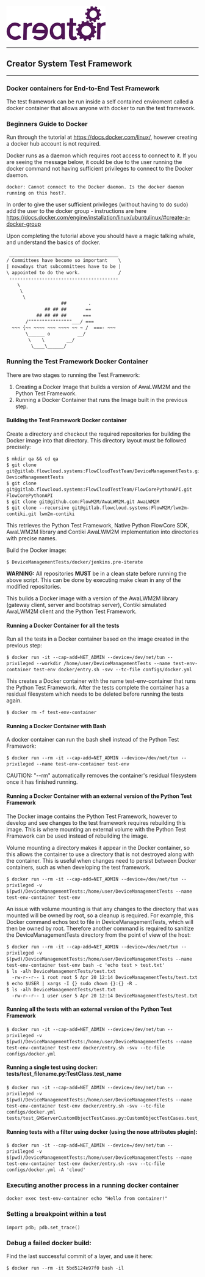 ![Imagination Technologies Limited logo](../doc/images/img.png)

----

## Creator System Test Framework

----

### Docker containers for End-to-End Test Framework

 The test framework can be run inside a self contained enviroment called a docker container that allows anyone with 
 docker to run the test framework.


### Beginners Guide to Docker
  
 Run through the tutorial at https://docs.docker.com/linux/, however creating a docker hub account is not required.

 Docker runs as a daemon which requires root access to connect to it. If you are seeing the message below, it could be due to
 the user running the docker command not having sufficient privileges to connect to the Docker daemon.

    docker: Cannot connect to the Docker daemon. Is the docker daemon running on this host?.

 In order to give the user sufficient privileges (without having to do sudo) add the user to the docker group - instructions
 are here https://docs.docker.com/engine/installation/linux/ubuntulinux/#create-a-docker-group

 Upon completing the tutorial above you should have a magic talking whale, and understand the basics of docker.

     ________________________________________
    / Committees have become so important    \
    | nowadays that subcommittees have to be |
    \ appointed to do the work.              /
     ----------------------------------------
        \
         \
          \
                        ##        .
                  ## ## ##       ==
               ## ## ## ##      ===
           /""""""""""""""""___/ ===
      ~~~ {~~ ~~~~ ~~~ ~~~~ ~~ ~ /  ===- ~~~
           \______ o          __/
            \    \        __/
             \____\______/
 



### Running the Test Framework Docker Container

 There are two stages to running the Test Framework:

 1. Creating a Docker Image that builds a version of AwaLWM2M and the Python Test Framework.
 1. Running a Docker Container that runs the Image built in the previous step.

#### Building the Test Framework Docker container

 Create a directory and checkout the required repositories for building the Docker image into that directory. This directory layout must be followed precisely:

    $ mkdir qa && cd qa
    $ git clone git@gitlab.flowcloud.systems:FlowCloudTestTeam/DeviceManagementTests.git DeviceManagementTests
    $ git clone git@gitlab.flowcloud.systems:FlowCloudTestTeam/FlowCorePythonAPI.git FlowCorePythonAPI
    $ git clone git@github.com:FlowM2M/AwaLWM2M.git AwaLWM2M
    $ git clone --recursive git@gitlab.flowcloud.systems:FlowM2M/lwm2m-contiki.git lwm2m-contiki

 This retrieves the Python Test Framework, Native Python FlowCore SDK, AwaLWM2M library and Contiki AwaLWM2M implementation into directories with precise names.

 Build the Docker image:

    $ DeviceManagementTests/docker/jenkins.pre-iterate
 
 **WARNING:** All repositories **MUST** be in a clean state before running the above script. 
 This can be done by executing make clean in any of the modified repositories.
 
 This builds a Docker image with a version of the AwaLWM2M library (gateway client, server and bootstrap server),
 Contiki simulated AwaLWM2M client and the Python Test Framework.

#### Running a Docker Container for all the tests

 Run all the tests in a Docker container based on the image created in the previous step:

    $ docker run -it --cap-add=NET_ADMIN --device=/dev/net/tun --privileged --workdir /home/user/DeviceManagementTests --name test-env-container test-env docker/entry.sh -svv --tc-file configs/docker.yml

 This creates a Docker container with the name test-env-container that runs the Python Test Framework. After the tests complete
 the container has a residual filesystem which needs to be deleted before running the tests again.

    $ docker rm -f test-env-container

#### Running a Docker Container with Bash

 A docker container can run the bash shell instead of the Python Test Framework:

    $ docker run --rm -it --cap-add=NET_ADMIN --device=/dev/net/tun --privileged --name test-env-container test-env

 CAUTION: "--rm" automatically removes the container's residual filesystem once it has finished running.

#### Running a Docker Container with an external version of the Python Test Framework

 The Docker image contains the Python Test Framework, however to develop and see changes to the test framework requires rebuilding this image. This is where
 mounting an external volume with the Python Test Framework can be used instead of rebuilding the image.

 Volume mounting a directory makes it appear in the Docker container, so this allows the container to use a directory that is not
 destroyed along with the container. This is useful when changes need to persist between Docker containers, such as when developing the test framework.

    $ docker run --rm -it --cap-add=NET_ADMIN --device=/dev/net/tun --privileged -v $(pwd)/DeviceManagementTests:/home/user/DeviceManagementTests --name test-env-container test-env

 An issue with volume mounting is that any changes to the directory that was mounted will be owned by root, so a cleanup is required. For example, this Docker command
 echos text to file in DeviceManagementTests, which will then be owned by root. Therefore another command is required to sanitize the DeviceManagementTests directory from the point of view of the host:

    $ docker run --rm -it --cap-add=NET_ADMIN --device=/dev/net/tun --privileged -v $(pwd)/DeviceManagementTests:/home/user/DeviceManagementTests --name test-env-container test-env bash -c 'echo test > test.txt'
    $ ls -alh DeviceManagementTests/test.txt
      -rw-r--r-- 1 root root 5 Apr 20 12:14 DeviceManagementTests/test.txt
    $ echo $USER | xargs -I {} sudo chown {}:{} -R .
    $ ls -alh DeviceManagementTests/test.txt
      -rw-r--r-- 1 user user 5 Apr 20 12:14 DeviceManagementTests/test.txt

#### Running all the tests with an external version of the Python Test Framework

    $ docker run -it --cap-add=NET_ADMIN --device=/dev/net/tun --privileged -v $(pwd)/DeviceManagementTests:/home/user/DeviceManagementTests --name test-env-container test-env docker/entry.sh -svv --tc-file configs/docker.yml

#### Running a single test using docker: tests/test_filename.py:TestClass.test_name

    $ docker run -it --cap-add=NET_ADMIN --device=/dev/net/tun --privileged -v $(pwd)/DeviceManagementTests:/home/user/DeviceManagementTests --name test-env-container test-env docker/entry.sh -svv --tc-file configs/docker.yml tests/test_GWServerCustomObjectTestCases.py:CustomObjectTestCases.test_DaemonReadStringArrayResourceDefaultValue

#### Running tests with a filter using docker (using the nose attributes plugin):

    $ docker run -it --cap-add=NET_ADMIN --device=/dev/net/tun --privileged -v $(pwd)/DeviceManagementTests:/home/user/DeviceManagementTests --name test-env-container test-env docker/entry.sh -svv --tc-file configs/docker.yml -A 'cloud'

### Executing another process in a running docker container

    docker exec test-env-container echo "Hello from container!"

### Setting a breakpoint within a test

    import pdb; pdb.set_trace()

### Debug a failed docker build:

Find the last successful commit of a layer, and use it here:

    $ docker run --rm -it 5bd5124e97f0 bash -il
